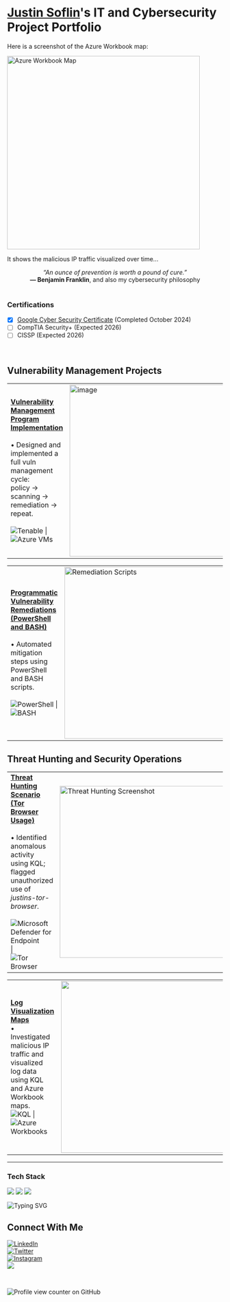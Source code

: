 # <a href="https://www.linkedin.com/in/justin-soflin/">Justin Soflin</a>'s IT and Cybersecurity Project Portfolio

Here is a screenshot of the Azure Workbook map:

<img src="https://github.com/user-attachments/assets/89aba46e-4c79-4ebb-a83f-c6f8e10887fa" alt="Azure Workbook Map" width="450" />
  

It shows the malicious IP traffic visualized over time...


<div align="center">
  <em>“An ounce of prevention is worth a pound of cure.”</em><br>
  <strong>— Benjamin Franklin</strong>, and also my cybersecurity philosophy
</div>

<br>

### Certifications

- [x] [Google Cyber Security Certificate](https://www.coursera.org/account/accomplishments/specialization/3QXOOZZU1CT2) (Completed October 2024)
- [ ] CompTIA Security+ (Expected 2026)
- [ ] CISSP (Expected 2026)
<br>


## Vulnerability Management Projects

<table>
  <tr>
    <td>
      <strong><a href="https://github.com/JustinSoflin/vulnerability-management-project">Vulnerability Management Program Implementation</a></strong><br><br>
      • Designed and implemented a full vuln management cycle: <br>
          policy → scanning → remediation → repeat.<br><br>
      <img src="https://img.shields.io/badge/Tenable-Enterprise%20Vulnerability%20Management-blue?logo=tenable" alt="Tenable" />
 | 
      <img src="https://img.shields.io/badge/Azure%20VMs-Scan%20Engines%20%26%20Targets-0078D4?logo=microsoftazure&logoColor=white" alt="Azure VMs" />
    </td>
    <td>
      <img width="400" alt="image" src="https://github.com/user-attachments/assets/7e799c68-9d31-4193-b7e2-e99b8d741fa2">
    </td>
  </tr>
</table>



<table>
  <tr>
    <td>
      <strong><a href="https://github.com/joshcybertest/programmatic-vulnerability-remediations">Programmatic Vulnerability Remediations (PowerShell and BASH)</a></strong><br><br>
      • Automated mitigation steps using PowerShell and BASH scripts.<br><Br>
      <img src="https://img.shields.io/badge/PowerShell-Remediation-blue?logo=powershell&logoColor=white" alt="PowerShell" />
       | 
      <img src="https://img.shields.io/badge/BASH-Scripting-black?logo=gnubash" alt="BASH" />
    </td>
    <td>
      <img src="" alt="Remediation Scripts" width="400" />
    </td>
  </tr>
</table>


## Threat Hunting and Security Operations

<table>
  <tr>
    <td>
      <strong><a href="https://github.com/JustinSoflin/Threat-Hunting-Scenario-Tor-Browser-Usage-">Threat Hunting Scenario (Tor Browser Usage)</a></strong><br><br>
      • Identified anomalous activity using KQL; flagged unauthorized use of <em>justins-tor-browser</em>.<br><Br>
      <img src="https://img.shields.io/badge/EDR-Microsoft%20Defender%20for%20Endpoint-green?logo=microsoftdefender&logoColor=white" alt="Microsoft Defender for Endpoint" />
       | 
      <img src="https://img.shields.io/badge/Tor%20Browser-Anonymity-purple?logo=torproject&logoColor=white" alt="Tor Browser" />
    </td>
    <td>
      <img width="400" alt="Threat Hunting Screenshot" src="https://github.com/user-attachments/assets/e4f1b011-a4e1-4abd-8af4-645736945022">
    </td>
  </tr>
</table>

<table>
  <tr>
    <td>
      <strong><a href="https://github.com/JustinSoflin/Log-Visualization-Maps">Log Visualization Maps</a></strong><br>
      • Investigated malicious IP traffic and visualized log data using KQL and Azure Workbook maps.<br>
      <img src="https://img.shields.io/badge/KQL-Kusto%20Query%20Language-blueviolet" alt="KQL" />
       | 
      <img src="https://img.shields.io/badge/Azure%20Workbooks-Log%20Visualization-0089D6?logo=microsoftazure&logoColor=white" alt="Azure Workbooks" />
    </td>
    <td>
      <img src="https://github.com/user-attachments/assets/f0b4a51c-58de-443f-9f00-2603c284af62" width="400" />
    </td>
  </tr>
</table>




<hr/>

### Tech Stack

<img src="https://img.shields.io/badge/Python-3670A0?style=flat&logo=python&logoColor=white" />
<img src="https://img.shields.io/badge/Azure-0078D4?style=flat&logo=microsoftazure&logoColor=white" />
<img src="https://img.shields.io/badge/Tenable-0033A0?style=flat&logo=tenable&logoColor=white" />


![Typing SVG](https://readme-typing-svg.herokuapp.com?font=Fira+Code&size=24&pause=500&speed=20&color=9370DB&center=true&vCenter=true&width=435&lines=Protecting+What's+Yours)


## Connect With Me

<p>
  <a href="https://linkedin.com/in/justinsoflin" target="_blank" rel="noopener noreferrer">
    <img src="https://img.shields.io/badge/LinkedIn-@justinsoflin-%230077B5?style=social&logo=linkedin" alt="LinkedIn" />
  </a>
  <br>
  
  <a href="https://twitter.com/justinsoflin" target="_blank" rel="noopener noreferrer">
    <img src="https://img.shields.io/badge/Twitter-@justinsoflin-%231DA1F2?style=social&logo=twitter" alt="Twitter" />
  </a>
  <br>

   <a href="https://instagram.com/justinsoflin">
  <img src="https://img.shields.io/badge/Instagram-@justinsoflin-%23E4405F?style=social&logo=instagram" alt="Instagram" />
</a> 
<br>

  <a href="mailto:youremail@example.com" target="_blank">
    <img src="https://img.shields.io/badge/Email-D14836?style=flat-square&logo=gmail&logoColor=white" />
  </a>

  
</p>

<br>

![Profile view counter on GitHub](https://komarev.com/ghpvc/?username=justinsoflin)
